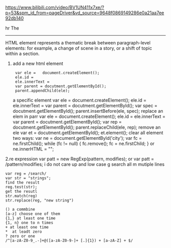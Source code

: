https://www.bilibili.com/video/BV1UN411x7xe/?p=53&spm_id_from=pageDriver&vd_source=9648f0869149286e0a21aa7ee92db140


hr
    The <hr> HTML element represents a thematic break between paragraph-level elements: for example, a change of scene in a story, or a shift of topic within a section.

1. add a new html element
    <!-- create a new element
    set the attribute and text
    put the new to the parent -->
        var ele =   document.createElement();
        ele.id = 
        ele.innerText = 
        var parent = docutment.getElementById();
        parent.appendChild(ele);
    a specific element
        var ele =   document.createElement();
        ele.id = 
        ele.innerText = 
        var parent = docutment.getElementById();
        var spec = docutment.getElementById();
        parent.insertBefore(ele, spec);
    replace an elem in parr
        var ele =   document.createElement();
        ele.id = 
        ele.innerText = 
        var parent = docutment.getElementById();
        var rep = docutment.getElementById();
        parent.replaceChild(ele, rep);
    remove an ele
        var et = docutment.getElementById();
        et.element();
    clear all element
        two ways:
            var ne = document.getElementById('city');
            var fc = ne.firstChild();
            while (fc != null) {
                fc.remove();
                fc = ne.firstChild;
            }
            or
            ne.innerHTML = "";

2.re expression
    var patt = new RegExp(pattern, modifies);
    or
    var patt = /pattern/modifies;
    i do not care up and low case
    g search all 
    m mutiple lines

    var reg = /search/
    var str = "strings";
    find the result
    reg.test(str);
    get the resutl
    str.match(reg)
    str.replace(reg, "new string")

    () a commbine
    [a-z] choose one of them
    {1,} at least one time
    {1, n} one to n times
    + at least one time
    *  at leadt zero 
    ? zero or one
    /^[a-zA-Z0-9_.-]+@([a-zA-Z0-9-]+ [.]{1}) + [a-zA-Z] + $/
